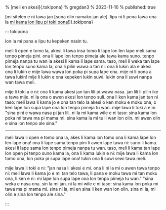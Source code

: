 % [meli en akesi]{.tokipona}
% gregdan3
% 2023-11-10
% published: true

[mi sitelen e ni tawa jan [sona olin namako jan ale]. lipu ni li pona tawa ona la [mi kama lon lipu pi toki pona!](https://tokipona.org/)]{.tokipona}

<!-- cut -->

::: tokipona

lon la mi pana e lipu tu kepeken nasin tu.

meli li open e tomo la, akesi li tawa insa tomo li lape lon len lape meli sama tenpo pimeja pini.
ona li lape lon tenpo pimeja ale tawa kama suno.
tenpo pimeja nanpa tu wan la akesi li kama li lape sama.
taso, meli li weka tan lape lon tenpo suno kama la, ona li pilin wawa a tan ni:
ona li lukin ala e akesi. ona li lukin e mije lawa wawa lon poka pi supa lape ona. mije ni li pona a tawa lukin!
mije li lukin e ona kepeken lukin suwi. lukin ona li suwi nanpa wan tawa meli.

mije li toki a e ni:
ona li kama akesi jan tan lili pi wawa nasa. jan lili li pilin ike a tawa mije.
ni la ona o awen akesi lon tenpo suli. ona li ken kama jan tan ni taso: meli lawa li kama jo e ona tan telo la akesi o ken moku e moku ona, o ken lape lon supa lape ona lon tenpo pimeja tu wan.
mije lawa li toki a e ni: "sina pini e wawa nasa pi jan lili. ni la mi kama wile e ni taso: sina kama lon poka mi tawa ma pi mama mi. sina kama la mi tu li wan lon olin. mi awen olin e sina lon tenpo ale sina."

---

meli lawa li open e tomo ona la, akes li kama lon tomo ona li kama lape lon len lape ona! ona li lape sama tenpo pini li awen lape tawa ni: suno li kama.
akesi li lape sama lon tenpo pimeja nanpa tu wan.
taso, meli li kama tan lape lon open pi tenpo suno kama la, ona li kama lukin e ni:
mije lawa li kama lon tomo ona, lon poka pi supa lape ona! lukin ona li suwi sewi tawa meli.

mije lawa li toki e ni:
"jan nasa li akesi e mi. ona li ni la mi o awen tawa tenpo ni: meli lawa li kama jo e mi tan telo tawa, li pana e moku tawa mi tan moku ona, li ken e ni: mi lape lon supa lape ona lon tenpo pimeja tu wan."
"sina weka e nasa ona. sin la mi jan. ni la mi wile e ni taso: sina kama lon poka mi tawa ma pi mama mi. sina ni la, mi en sina li ken wan lon olin. sina ni la, mi olin e sina lon tenpo ale sina."

:::
